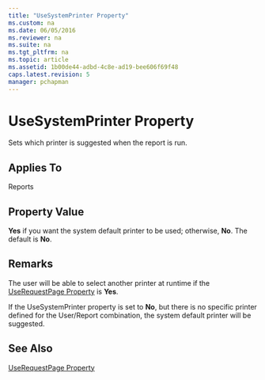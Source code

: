```yaml
---
title: "UseSystemPrinter Property"
ms.custom: na
ms.date: 06/05/2016
ms.reviewer: na
ms.suite: na
ms.tgt_pltfrm: na
ms.topic: article
ms.assetid: 1b00de44-adbd-4c8e-ad19-bee606f69f48
caps.latest.revision: 5
manager: pchapman
---
```

# UseSystemPrinter Property
Sets which printer is suggested when the report is run.  
  
## Applies To  
 Reports  
  
## Property Value  
 **Yes** if you want the system default printer to be used; otherwise, **No**. The default is **No**.  
  
## Remarks  
 The user will be able to select another printer at runtime if the [UseRequestPage Property](UseRequestPage-Property.md) is **Yes**.  
  
 If the UseSystemPrinter property is set to **No**, but there is no specific printer defined for the User\/Report combination, the system default printer will be suggested.  
  
## See Also  
 [UseRequestPage Property](UseRequestPage-Property.md)